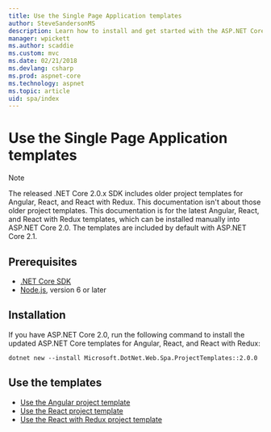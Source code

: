 ```yaml
---
title: Use the Single Page Application templates
author: SteveSandersonMS
description: Learn how to install and get started with the ASP.NET Core Single Page Application (SPA) project templates.
manager: wpickett
ms.author: scaddie
ms.custom: mvc
ms.date: 02/21/2018
ms.devlang: csharp
ms.prod: aspnet-core
ms.technology: aspnet
ms.topic: article
uid: spa/index
---
```

# Use the Single Page Application templates

> [!NOTE]
> The released .NET Core 2.0.x SDK includes older project templates for Angular, React, and React with Redux. This documentation isn't about those older project templates. This documentation is for the latest Angular, React, and React with Redux templates, which can be installed manually into ASP.NET Core 2.0. The templates are included by default with ASP.NET Core 2.1.

## Prerequisites

* [.NET Core SDK](https://www.microsoft.com/net/download)
* [Node.js](https://nodejs.org), version 6 or later

## Installation

If you have ASP.NET Core 2.0, run the following command to install the updated ASP.NET Core templates for Angular, React, and React with Redux:

```console
dotnet new --install Microsoft.DotNet.Web.Spa.ProjectTemplates::2.0.0
```

## Use the templates

- [Use the Angular project template](xref:spa/angular)
- [Use the React project template](xref:spa/react)
- [Use the React with Redux project template](xref:spa/react-with-redux)

